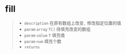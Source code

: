 # fill<T>

> - `description` 在原有数组上改变`,` 修改指定位置的值
> - `param` `array` `T[]` 待填充改变的数组
> - `param` `value` `T` 填充值
> - `param` `num` 填充个数
> - `returns`
